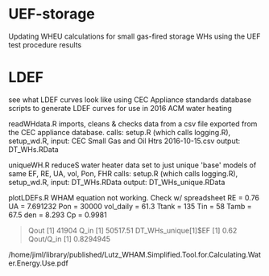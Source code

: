 # UEF-storage
Updating WHEU calculations for small gas-fired storage WHs using the UEF test procedure results

# LDEF

see what LDEF curves look like using CEC Appliance standards database
scripts to generate LDEF curves for use in 2016 ACM water heating

readWHdata.R
  imports, cleans & checks data from a csv file exported from the CEC appliance database.
    calls:  setup.R (which calls logging.R), setup_wd.R, 
    input:  CEC Small Gas and Oil Htrs 2016-10-15.csv
    output: DT_WHs.RData

uniqueWH.R
  reduceS water heater data set to just unique 'base' models of same EF, RE, UA, vol, Pon, FHR
    calls:  setup.R (which calls logging.R), setup_wd.R, 
    input:  DT_WHs.RData
    output: DT_WHs_unique.RData

plotLDEFs.R
WHAM equation not working. Check w/ spreadsheet
RE  =  0.76 
UA  =  7.691232 
Pon  =  30000 
vol_daily  =  61.3 
Ttank  =  135 
Tin  =  58 
Tamb  =  67.5 
den  =  8.293 
Cp  =  0.9981 
> Qout
[1] 41904
> Q_in
[1] 50517.51
> DT_WHs_unique[1]$EF
[1] 0.62
> Qout/Q_in
[1] 0.8294945

/home/jiml/library/published/Lutz_WHAM.Simplified.Tool.for.Calculating.Water.Energy.Use.pdf

